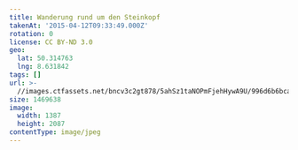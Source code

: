 ```yaml
---
title: Wanderung rund um den Steinkopf
takenAt: '2015-04-12T09:33:49.000Z'
rotation: 0
license: CC BY-ND 3.0
geo:
  lat: 50.314763
  lng: 8.631842
tags: []
url: >-
  //images.ctfassets.net/bncv3c2gt878/5ahSz1taNOPmFjehHywA9U/996d6b6bca215ffb58f2f40682aaa462/wanderung-rund-um-den-steinkopf_16508546784_o
size: 1469638
image:
  width: 1387
  height: 2087
contentType: image/jpeg
---
```


